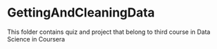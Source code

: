 # GettingAndCleaningData


This folder contains quiz and project that belong to third course in Data Science in Coursera
